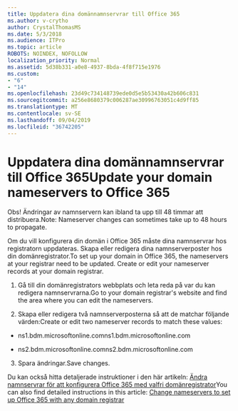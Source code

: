 ```yaml
---
title: Uppdatera dina domännamnservrar till Office 365
ms.author: v-crytho
author: CrystalThomasMS
ms.date: 5/3/2018
ms.audience: ITPro
ms.topic: article
ROBOTS: NOINDEX, NOFOLLOW
localization_priority: Normal
ms.assetid: 5d38b331-a0e8-4937-8bda-4f8f715e1976
ms.custom:
- "6"
- "14"
ms.openlocfilehash: 23d49c734148739ede0d5e5b53430a42b606c831
ms.sourcegitcommit: a256e8680379c006287ae30996763051c4d9ff85
ms.translationtype: MT
ms.contentlocale: sv-SE
ms.lasthandoff: 09/04/2019
ms.locfileid: "36742205"
---
```

# <a name="update-your-domain-nameservers-to-office-365"></a><span data-ttu-id="0da89-102">Uppdatera dina domännamnservrar till Office 365</span><span class="sxs-lookup"><span data-stu-id="0da89-102">Update your domain nameservers to Office 365</span></span>

<span data-ttu-id="0da89-103">Obs! Ändringar av namnservern kan ibland ta upp till 48 timmar att distribuera.</span><span class="sxs-lookup"><span data-stu-id="0da89-103">Note: Nameserver changes can sometimes take up to 48 hours to propagate.</span></span>
  
<span data-ttu-id="0da89-p101">Om du vill konfigurera din domän i Office 365 måste dina namnservrar hos registratorn uppdateras. Skapa eller redigera dina namnserverposter hos din domänregistrator.</span><span class="sxs-lookup"><span data-stu-id="0da89-p101">To set up your domain in Office 365, the nameservers at your registrar need to be updated. Create or edit your nameserver records at your domain registrar.</span></span>
  
1. <span data-ttu-id="0da89-106">Gå till din domänregistrators webbplats och leta reda på var du kan redigera namnservrarna.</span><span class="sxs-lookup"><span data-stu-id="0da89-106">Go to your domain registrar's website and find the area where you can edit the nameservers.</span></span>

2. <span data-ttu-id="0da89-107">Skapa eller redigera två namnserverposterna så att de matchar följande värden:</span><span class="sxs-lookup"><span data-stu-id="0da89-107">Create or edit two nameserver records to match these values:</span></span>

  - <span data-ttu-id="0da89-108">ns1.bdm.microsoftonline.com</span><span class="sxs-lookup"><span data-stu-id="0da89-108">ns1.bdm.microsoftonline.com</span></span>

  - <span data-ttu-id="0da89-109">ns2.bdm.microsoftonline.com</span><span class="sxs-lookup"><span data-stu-id="0da89-109">ns2.bdm.microsoftonline.com</span></span>

3. <span data-ttu-id="0da89-110">Spara ändringar.</span><span class="sxs-lookup"><span data-stu-id="0da89-110">Save changes.</span></span>

<span data-ttu-id="0da89-111">Du kan också hitta detaljerade instruktioner i den här artikeln: [Ändra namnservrar för att konfigurera Office 365 med valfri domänregistrator](https://docs.microsoft.com/office365/admin/get-help-with-domains/change-nameservers-at-any-domain-registrar)</span><span class="sxs-lookup"><span data-stu-id="0da89-111">You can also find detailed instructions in this article: [Change nameservers to set up Office 365 with any domain registrar](https://docs.microsoft.com/office365/admin/get-help-with-domains/change-nameservers-at-any-domain-registrar)</span></span>
  